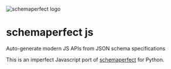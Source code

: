 ![schemaperfect logo](https://user-images.githubusercontent.com/10873576/108162544-527c3880-70bb-11eb-9d6a-5d488e928c28.png)

# schemaperfect js

Auto-generate modern JS APIs from JSON schema specifications

This is an imperfect Javascript port of [schemaperfect](https://github.com/jwilson8767/schemaperfect) for Python.
